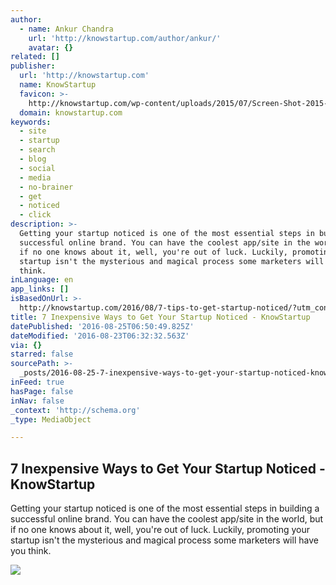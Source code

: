 ```yaml
---
author:
  - name: Ankur Chandra
    url: 'http://knowstartup.com/author/ankur/'
    avatar: {}
related: []
publisher:
  url: 'http://knowstartup.com'
  name: KnowStartup
  favicon: >-
    http://knowstartup.com/wp-content/uploads/2015/07/Screen-Shot-2015-07-04-at-12.13.02-pm1.png
  domain: knowstartup.com
keywords:
  - site
  - startup
  - search
  - blog
  - social
  - media
  - no-brainer
  - get
  - noticed
  - click
description: >-
  Getting your startup noticed is one of the most essential steps in building a
  successful online brand. You can have the coolest app/site in the world, but
  if no one knows about it, well, you're out of luck. Luckily, promoting your
  startup isn't the mysterious and magical process some marketers will have you
  think.
inLanguage: en
app_links: []
isBasedOnUrl: >-
  http://knowstartup.com/2016/08/7-tips-to-get-startup-noticed/?utm_content=buffer1de0c&utm_medium=social&utm_source=facebook.com&utm_campaign=buffer
title: 7 Inexpensive Ways to Get Your Startup Noticed - KnowStartup
datePublished: '2016-08-25T06:50:49.825Z'
dateModified: '2016-08-23T06:32:32.563Z'
via: {}
starred: false
sourcePath: >-
  _posts/2016-08-25-7-inexpensive-ways-to-get-your-startup-noticed-knowstartup.md
inFeed: true
hasPage: false
inNav: false
_context: 'http://schema.org'
_type: MediaObject

---
```

<article style=""><h1>7 Inexpensive Ways to Get Your Startup Noticed - KnowStartup</h1><p>Getting your startup noticed is one of the most essential steps in building a successful online brand. You can have the coolest app/site in the world, but if no one knows about it, well, you're out of luck. Luckily, promoting your startup isn't the mysterious and magical process some marketers will have you think.</p><img src="http://knowstartup.com/wp-content/uploads/2016/08/inexpensive.png" /></article>